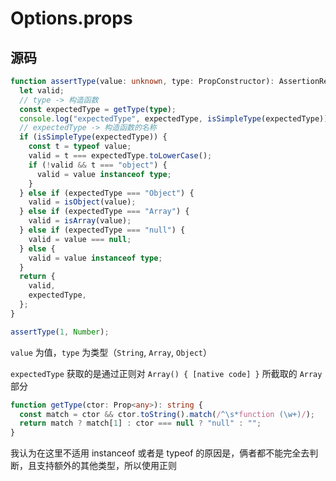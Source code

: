 # Options.props

## 源码

```typescript
function assertType(value: unknown, type: PropConstructor): AssertionResult {
  let valid;
  // type -> 构造函数
  const expectedType = getType(type);
  console.log("expectedType", expectedType, isSimpleType(expectedType));
  // expectedType -> 构造函数的名称
  if (isSimpleType(expectedType)) {
    const t = typeof value;
    valid = t === expectedType.toLowerCase();
    if (!valid && t === "object") {
      valid = value instanceof type;
    }
  } else if (expectedType === "Object") {
    valid = isObject(value);
  } else if (expectedType === "Array") {
    valid = isArray(value);
  } else if (expectedType === "null") {
    valid = value === null;
  } else {
    valid = value instanceof type;
  }
  return {
    valid,
    expectedType,
  };
}
```

```typescript
assertType(1, Number);
```

`value` 为值，`type` 为类型（`String`, `Array`, `Object`）

`expectedType` 获取的是通过正则对 `Array() { [native code] }` 所截取的 `Array` 部分

```typescript
function getType(ctor: Prop<any>): string {
  const match = ctor && ctor.toString().match(/^\s*function (\w+)/);
  return match ? match[1] : ctor === null ? "null" : "";
}
```

我认为在这里不适用 instanceof 或者是 typeof 的原因是，俩者都不能完全去判断，且支持额外的其他类型，所以使用正则
